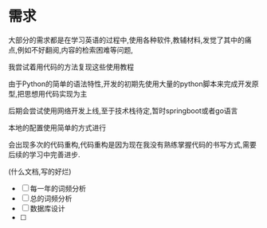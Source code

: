 # 需求

大部分的需求都是在学习英语的过程中,使用各种软件,教辅材料,发觉了其中的痛点,例如不好翻阅,内容的检索困难等问题,

我尝试着用代码的方法复现这些使用教程

由于Python的简单的语法特性,开发的初期先使用大量的python脚本来完成开发原型,把思想用代码实现为主

后期会尝试使用网络开发上线,至于技术栈待定,暂时springboot或者go语言

本地的配置使用简单的方式进行

会出现多次的代码重构,代码重构是因为现在我没有熟练掌握代码的书写方式,需要后续的学习中完善进步.

(什么文档,写的好烂)

* [ ] 每一年的词频分析
* [ ] 总的词频分析
* [ ] 数据库设计
* [ ]
